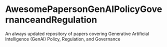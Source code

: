 # AwesomePapersonGenAIPolicyGovernanceandRegulation
An always updated repository of papers covering Generative Artificial Intelligence (GenAI) Policy, Regulation, and Governance
